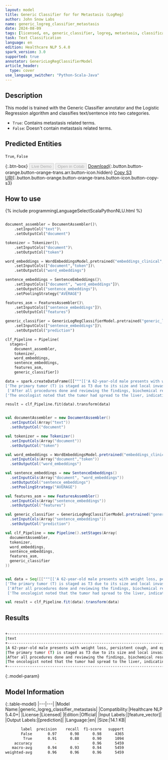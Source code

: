 ```yaml
---
layout: model
title: Generic Classifier for for Metastasis (LogReg)
author: John Snow Labs
name: generic_logreg_classifier_metastasis
date: 2024-08-09
tags: [licensed, en, generic_classifier, logreg, metastasis, classification, oncology]
task: Text Classification
language: en
edition: Healthcare NLP 5.4.0
spark_version: 3.0
supported: true
annotator: GenericLogRegClassifierModel
article_header:
  type: cover
use_language_switcher: "Python-Scala-Java"
---
```


## Description

This model is trained with the Generic Classifier annotator and the Logistic Regression algorithm and classifies text/sentence into two categories.
- `True`: Contains metastasis related terms.
- `False`: Doesn't contain metastasis related terms.

## Predicted Entities

`True`, `False`

{:.btn-box}
<button class="button button-orange" disabled>Live Demo</button>
<button class="button button-orange" disabled>Open in Colab</button>
[Download](https://s3.amazonaws.com/auxdata.johnsnowlabs.com/clinical/models/generic_logreg_classifier_metastasis_en_5.4.0_3.0_1723201736356.zip){:.button.button-orange.button-orange-trans.arr.button-icon.hidden}
[Copy S3 URI](s3://auxdata.johnsnowlabs.com/clinical/models/generic_logreg_classifier_metastasis_en_5.4.0_3.0_1723201736356.zip){:.button.button-orange.button-orange-trans.button-icon.button-copy-s3}

## How to use



<div class="tabs-box" markdown="1">
{% include programmingLanguageSelectScalaPythonNLU.html %}
  
```python

document_assembler = DocumentAssembler()\
    .setInputCol("text")\
    .setOutputCol("document")

tokenizer = Tokenizer()\
    .setInputCols("document")\
    .setOutputCol("token")

word_embeddings = WordEmbeddingsModel.pretrained("embeddings_clinical","en","clinical/models")\
    .setInputCols(["document","token"])\
    .setOutputCol("word_embeddings")

sentence_embeddings = SentenceEmbeddings()\
    .setInputCols(["document", "word_embeddings"])\
    .setOutputCol("sentence_embeddings")\
    .setPoolingStrategy("AVERAGE")

features_asm = FeaturesAssembler()\
    .setInputCols(["sentence_embeddings"])\
    .setOutputCol("features")

generic_classifier = GenericLogRegClassifierModel.pretrained("generic_logreg_classifier_metastasis","en","clinical/models")\
    .setInputCols(["sentence_embeddings"])\
    .setOutputCol("prediction")

clf_Pipeline = Pipeline(
  stages=[
    document_assembler,
    tokenizer,
    word_embeddings,
    sentence_embeddings,
    features_asm,
    generic_classifier])

data = spark.createDataFrame([["""[['A 62-year-old male presents with weight loss, persistent cough, and episodes of hemoptysis.'],
['The primary tumor (T) is staged as T3 due to its size and local invasion, there is no nodal involvement (N0), and due to multiple bone and liver lesions, it is classified as M1, reflecting distant metastatic foci.'],
 ['After all procedures done and reviewing the findings, biochemical results and screening, the TNM classification is determined.'],
['The oncologist noted that the tumor had spread to the liver, indicating advanced stage cancer.']]"""]]).toDF("text")

result = clf_Pipeline.fit(data).transform(data)

```
```scala

val documentAssembler = new DocumentAssembler()
  .setInputCol(Array("text"))
  .setOutputCol("document")

val tokenizer = new Tokenizer()
  .setInputCols(Array("document"))
  .setOutputCol("token")

val word_embeddings = WordEmbeddingsModel.pretrained("embeddings_clinical","en","clinical/models")
  .setInputCols(Array("document","token"))
  .setOutputCol("word_embeddings")

val sentence_embeddings = new SentenceEmbeddings()
  .setInputCols(Array("document", "word_embeddings"))
  .setOutputCol("sentence_embeddings")
  .setPoolingStrategy("AVERAGE")

val features_asm = new FeaturesAssembler()
  .setInputCols(Array("sentence_embeddings"))
  .setOutputCol("features")

val generic_classifier = GenericLogRegClassifierModel.pretrained("generic_logreg_classifier_metastasis","en","clinical/models")
  .setInputCols(Array("sentence_embeddings"))
  .setOutputCol("prediction")

val clf_Pipeline = new Pipeline().setStages(Array(
  documentAssembler,
  tokenizer,
  word_embeddings,
  sentence_embeddings,
  features_asm,
  generic_classifier
))


val data = Seq([["""[['A 62-year-old male presents with weight loss, persistent cough, and episodes of hemoptysis.'],
['The primary tumor (T) is staged as T3 due to its size and local invasion, there is no nodal involvement (N0), and due to multiple bone and liver lesions, it is classified as M1, reflecting distant metastatic foci.'],
 ['After all procedures done and reviewing the findings, biochemical results and screening, the TNM classification is determined.'],
 ['The oncologist noted that the tumor had spread to the liver, indicating advanced stage cancer.']]"""]]).toDF("text")

val result = clf_Pipeline.fit(data).transform(data)

```
</div>

## Results

```bash

+---------------------------------------------------------------------------------------------------------------------------------------------------------------------------------------------------------------------+-------+
|text                                                                                                                                                                                                                 |result |
+---------------------------------------------------------------------------------------------------------------------------------------------------------------------------------------------------------------------+-------+
|A 62-year-old male presents with weight loss, persistent cough, and episodes of hemoptysis.                                                                                                                          | False |
|The primary tumor (T) is staged as T3 due to its size and local invasion, there is no nodal involvement (N0), and due to multiple bone and liver lesions, it is classified as M1, reflecting distant metastatic foci.| True  |
|After all procedures done and reviewing the findings, biochemical results and screening, the TNM classification is determined.                                                                                       | False |
|The oncologist noted that the tumor had spread to the liver, indicating advanced stage cancer.                                                                                                                       | True  |
+---------------------------------------------------------------------------------------------------------------------------------------------------------------------------------------------------------------------+-------+

```

{:.model-param}
## Model Information

{:.table-model}
|---|---|
|Model Name:|generic_logreg_classifier_metastasis|
|Compatibility:|Healthcare NLP 5.4.0+|
|License:|Licensed|
|Edition:|Official|
|Input Labels:|[feature_vector]|
|Output Labels:|[prediction]|
|Language:|en|
|Size:|14.1 KB|

```bash
       label  precision    recall  f1-score   support
       False       0.97      0.98      0.98      4365
        True       0.91      0.88      0.90      1094
    accuracy          -         -      0.96      5459
   macro-avg       0.94      0.93      0.94      5459
weighted-avg       0.96      0.96      0.96      5459
```
